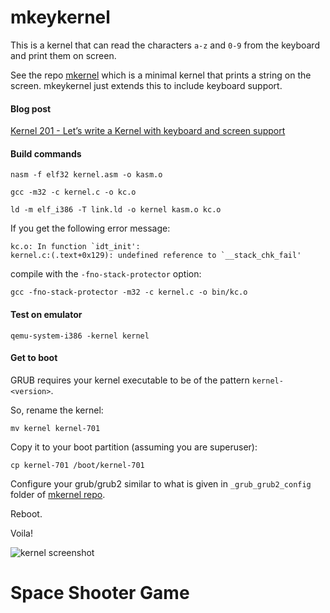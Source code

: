 mkeykernel
=======

This is a kernel that can read the characters `a-z` and `0-9` from the keyboard and print them on screen.

See the repo [mkernel](http://github.com/arjun024/mkernel) which is a minimal kernel that prints a string on the screen. mkeykernel just extends this to include keyboard support. 


#### Blog post ####

[Kernel 201 - Let’s write a Kernel with keyboard and screen support](http://arjunsreedharan.org/post/99370248137/kernel-201-lets-write-a-kernel-with-keyboard-and)

#### Build commands ####
```
nasm -f elf32 kernel.asm -o kasm.o
```
```
gcc -m32 -c kernel.c -o kc.o
```
```
ld -m elf_i386 -T link.ld -o kernel kasm.o kc.o
```

If you get the following error message:
```
kc.o: In function `idt_init':
kernel.c:(.text+0x129): undefined reference to `__stack_chk_fail'
```

compile with the `-fno-stack-protector` option:
```
gcc -fno-stack-protector -m32 -c kernel.c -o bin/kc.o
```

#### Test on emulator ####
```
qemu-system-i386 -kernel kernel
```

#### Get to boot ####
GRUB requires your kernel executable to be of the pattern `kernel-<version>`.

So, rename the kernel:

```
mv kernel kernel-701
```

Copy it to your boot partition (assuming you are superuser):

```
cp kernel-701 /boot/kernel-701
```

Configure your grub/grub2 similar to what is given in `_grub_grub2_config` folder of [mkernel repo](http://github.com/arjun024/mkernel).

Reboot.

Voila!

![kernel screenshot](http://31.media.tumblr.com/1afd75b433b13df613fa0c2301977893/tumblr_inline_ncy1p0kSGj1rivrqc.png "Screenshot")
# Space Shooter Game
